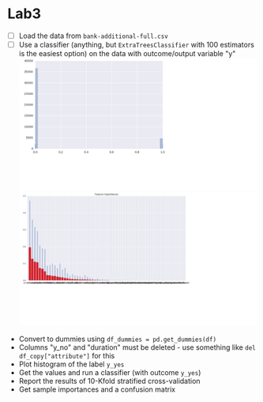 # Lab3



- [ ] Load the data from `bank-additional-full.csv`
- [ ] Use a classifier (anything, but `ExtraTreesClassifier` with 100 estimators is the easiest option) on the data with outcome/output variable "y"
![scaterplot](./2.png?raw=true)	
![scaterplot](./1.png?raw=true)	
*  Convert to dummies using `df_dummies = pd.get_dummies(df)`
* Columns "y_no" and "duration" must be deleted - use something like `del df_copy["attribute"]` for this
* Plot histogram of the label `y_yes`
* Get the values and run a classifier (with outcome `y_yes`)
* Report the results of 10-Kfold stratified cross-validation
* Get sample importances and a confusion matrix





